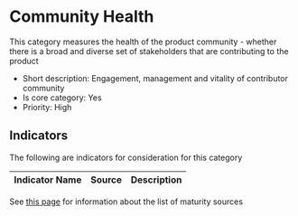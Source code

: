 # Community Health

This category measures the health of the product community - whether there is a broad and 
diverse set of stakeholders that are contributing to the product

* Short description: Engagement, management and vitality of contributor community
* Is core category: Yes
* Priority: High


## Indicators

The following are indicators for consideration for this category

| Indicator Name | Source | Description | 
| --- | --- | --- |


See [this page](sources.md) for information about the list of maturity sources